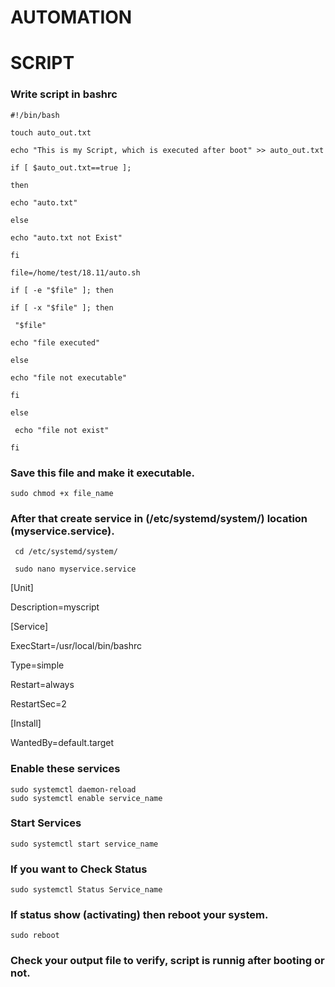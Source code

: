 # AUTOMATION

# SCRIPT

### Write script in bashrc
    #!/bin/bash

    touch auto_out.txt

    echo "This is my Script, which is executed after boot" >> auto_out.txt

    if [ $auto_out.txt==true ];

    then

    echo "auto.txt"

    else

    echo "auto.txt not Exist"

    fi

    file=/home/test/18.11/auto.sh

    if [ -e "$file" ]; then
 
    if [ -x "$file" ]; then
  
     "$file"
  
    echo "file executed"
  
    else
  
    echo "file not executable"
 
    fi

    else

     echo "file not exist"

    fi

### Save this file and make it executable.

    sudo chmod +x file_name

### After that create service in (/etc/systemd/system/) location (myservice.service).

     cd /etc/systemd/system/

     sudo nano myservice.service

[Unit]

Description=myscript

[Service]

ExecStart=/usr/local/bin/bashrc

Type=simple

Restart=always

RestartSec=2

[Install]

WantedBy=default.target


### Enable these services 
 
    sudo systemctl daemon-reload
    sudo systemctl enable service_name

### Start Services

    sudo systemctl start service_name

### If you want to Check Status 
 
    sudo systemctl Status Service_name

### If status show (activating) then reboot your system.
  
    sudo reboot
### Check your output file to verify, script is runnig after booting or not.
  

 
 

 
